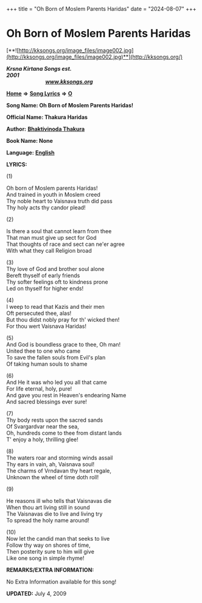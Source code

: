 +++
title = "Oh Born of Moslem Parents Haridas"
date = "2024-08-07"
+++

# Oh Born of Moslem Parents Haridas
[**![http://kksongs.org/image_files/image002.jpg](http://kksongs.org/image_files/image002.jpg)**](http://kksongs.org/)

**_Krsna Kirtana Songs est. 2001_**                                                                                                                                                 **_www.kksongs.org_**

**[Home](http://kksongs.org/)** **⇒** **[Song Lyrics](http://kksongs.org/lyrics.html)** **⇒** **[O](http://kksongs.org/songs/song_o.html)**

**Song Name: Oh Born of Moslem Parents Haridas!**

**Official Name: Thakura Haridas**

**Author:** [**Bhaktivinoda Thakura**](http://kksongs.org/authors/list/bhaktivinoda.html)

**Book Name: None**

**Language:** [**English**](http://kksongs.org/language/list/english.html)

**LYRICS:**

(1)

Oh born of Moslem parents Haridas!  
And trained in youth in Moslem creed  
Thy noble heart to Vaisnava truth did pass  
Thy holy acts thy candor plead!

(2)

Is there a soul that cannot learn from thee  
That man must give up sect for God  
That thoughts of race and sect can ne'er agree  
With what they call Religion broad

(3)  
Thy love of God and brother soul alone  
Bereft thyself of early friends  
Thy softer feelings oft to kindness prone  
Led on thyself for higher ends!

(4)  
I weep to read that Kazis and their men  
Oft persecuted thee, alas!  
But thou didst nobly pray for th' wicked then!  
For thou wert Vaisnava Haridas!

(5)  
And God is boundless grace to thee, Oh man!  
United thee to one who came  
To save the fallen souls from Evil's plan  
Of taking human souls to shame

(6)  
And He it was who led you all that came  
For life eternal, holy, pure!  
And gave you rest in Heaven's endearing Name  
And sacred blessings ever sure!

(7)  
Thy body rests upon the sacred sands  
Of Svargardvar near the sea,  
Oh, hundreds come to thee from distant lands  
T' enjoy a holy, thrilling glee!

(8)  
The waters roar and storming winds assail  
Thy ears in vain, ah, Vaisnava soul!  
The charms of Vrndavan thy heart regale,  
Unknown the wheel of time doth roll!

(9)

He reasons ill who tells that Vaisnavas die  
When thou art living still in sound  
The Vaisnavas die to live and living try  
To spread the holy name around!

(10)  
Now let the candid man that seeks to live  
Follow thy way on shores of time,  
Then posterity sure to him will give  
Like one song in simple rhyme!

**REMARKS/EXTRA INFORMATION:**

No Extra Information available for this song!

**UPDATED:** July 4, 2009